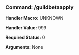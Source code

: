 ### Command: /guildbetaapply

**Handler Macro:** UNKNOWN

**Handler Value:** 999

**Required Status:** 0

**Arguments:**
None
